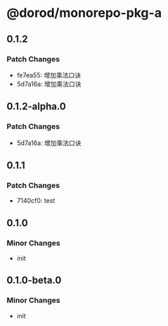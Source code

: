 # @dorod/monorepo-pkg-a

## 0.1.2

### Patch Changes

- fe7ea55: 增加乘法口诀
- 5d7a16a: 增加乘法口诀

## 0.1.2-alpha.0

### Patch Changes

- 5d7a16a: 增加乘法口诀

## 0.1.1

### Patch Changes

- 7140cf0: test

## 0.1.0

### Minor Changes

- init

## 0.1.0-beta.0

### Minor Changes

- init

